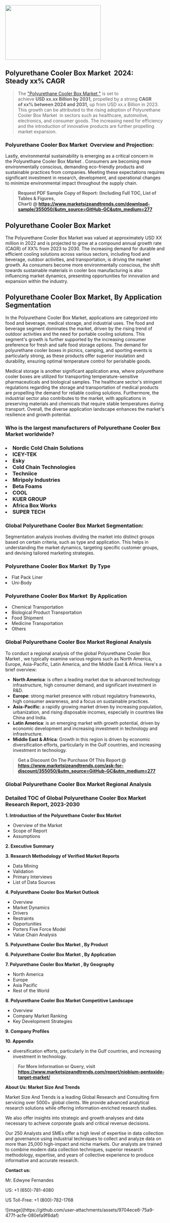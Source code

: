 <p><img class="alignnone size-medium wp-image-20088" src="https://ffe5etoiles.com/wp-content/uploads/2024/12/MST1-300x171.png" alt="" width="300" height="171" /></p><h2 id="ember46" class="ember-view reader-text-block__heading-2">Polyurethane Cooler Box Market &nbsp;2024: Steady&nbsp;xx% CAGR</h2><blockquote id="ember47" class="ember-view reader-text-block__blockquote">The&nbsp;<a class="app-aware-link " href="https://www.marketsizeandtrends.com/download-sample/355050/&utm_source=GitHub-GC&utm_medium=277" target="_blank" data-test-app-aware-link="">"Polyurethane Cooler Box Market "</a>&nbsp;is set to achieve&nbsp;<strong>USD&nbsp;xx.xx&nbsp;Billion by 2031,</strong>&nbsp;propelled by a strong&nbsp;<strong>CAGR of&nbsp;xx% between 2024 and 2031,</strong>&nbsp;up from USD xx.x Billion in 2023. This growth can be attributed to the rising adoption of&nbsp;Polyurethane Cooler Box Market &nbsp;in sectors such as healthcare, automotive, electronics, and consumer goods. The increasing need for efficiency and the introduction of innovative products are further propelling market expansion.</blockquote><h3 id="ember48" class="ember-view reader-text-block__heading-3">Polyurethane Cooler Box Market &nbsp;Overview and Projection:</h3><p id="ember49" class="ember-view reader-text-block__paragraph">Lastly, environmental sustainability is emerging as a critical concern in the&nbsp;Polyurethane Cooler Box Market . Consumers are becoming more environmentally conscious, demanding eco-friendly products and sustainable practices from companies. Meeting these expectations requires significant investment in research, development, and operational changes to minimize environmental impact throughout the supply chain.</p><blockquote id="ember50" class="ember-view reader-text-block__blockquote"><strong>Request PDF Sample Copy of Report: (Including Full TOC, List of Tables &amp; Figures, Chart)&nbsp;@&nbsp;<strong><a href="https://www.marketsizeandtrends.com/download-sample/355050/&utm_source=GitHub-GC&utm_medium=277" target="_blank">https://www.marketsizeandtrends.com/download-sample/355050/&utm_source=GitHub-GC&utm_medium=277</a></strong></strong></blockquote><h3 class=""> <h2>Polyurethane Cooler Box Market</h2><p>The Polyurethane Cooler Box Market was valued at approximately USD XX million in 2022 and is projected to grow at a compound annual growth rate (CAGR) of XX% from 2023 to 2030. The increasing demand for durable and efficient cooling solutions across various sectors, including food and beverage, outdoor activities, and transportation, is driving the market growth. As consumers become more environmentally conscious, the shift towards sustainable materials in cooler box manufacturing is also influencing market dynamics, presenting opportunities for innovation and expansion within the industry.</p><h2>Polyurethane Cooler Box Market, By Application Segmentation</h2><p>In the Polyurethane Cooler Box Market, applications are categorized into food and beverage, medical storage, and industrial uses. The food and beverage segment dominates the market, driven by the rising trend of outdoor activities and the need for portable cooling solutions. This segment's growth is further supported by the increasing consumer preference for fresh and safe food storage options. The demand for polyurethane cooler boxes in picnics, camping, and sporting events is particularly strong, as these products offer superior insulation and durability, ensuring optimal temperature control for perishable goods.</p><p>Medical storage is another significant application area, where polyurethane cooler boxes are utilized for transporting temperature-sensitive pharmaceuticals and biological samples. The healthcare sector's stringent regulations regarding the storage and transportation of medical products are propelling the demand for reliable cooling solutions. Furthermore, the industrial sector also contributes to the market, with applications in preserving materials and chemicals that require stable temperatures during transport. Overall, the diverse application landscape enhances the market's resilience and growth potential.</p></h3><h3 id="" class="">Who is the largest manufacturers of&nbsp;Polyurethane Cooler Box Market  worldwide?</h3><h3 class=""></Li><Li>Nordic Cold Chain Solutions</Li><Li> ICEY-TEK</Li><Li> Esky</Li><Li> Cold Chain Technologies</Li><Li> Techniice</Li><Li> Miripoly Industries</Li><Li> Beta Foams</Li><Li> COOL</Li><Li> KUER GROUP</Li><Li> Africa Box Works</Li><Li> SUPER TECH</h3><h3 id="ember53" class="ember-view reader-text-block__heading-3">Global&nbsp;Polyurethane Cooler Box Market  Segmentation:</h3><p id="ember54" class="ember-view reader-text-block__paragraph">Segmentation analysis involves dividing the market into distinct groups based on certain criteria, such as type and application. This helps in understanding the market dynamics, targeting specific customer groups, and devising tailored marketing strategies.</p><h3 id="" class="">Polyurethane Cooler Box Market &nbsp;By Type</h3><p></Li><Li>Flat Pack Liner</Li><Li> Uni-Body</p><h3 id="" class="">Polyurethane Cooler Box Market &nbsp;By Application</h3><p class=""></Li><Li>Chemical Transportation</Li><Li> Biological Product Transportation</Li><Li> Food Shipment</Li><Li> Medicine Transportation</Li><Li> Others</p><h3 id="ember62" class="ember-view reader-text-block__heading-3">Global Polyurethane Cooler Box Market  Regional Analysis</h3><p id="ember63" class="ember-view reader-text-block__paragraph">To conduct a regional analysis of the global Polyurethane Cooler Box Market , we typically examine various regions such as North America, Europe, Asia-Pacific, Latin America, and the Middle East &amp; Africa. Here's a brief overview:</p><ul><li><strong>North America</strong>: is often a leading market due to advanced technology infrastructure, high consumer demand, and significant investment in R&amp;D.</li><li><strong>Europe</strong>: strong market presence with robust regulatory frameworks, high consumer awareness, and a focus on sustainable practices.</li><li><strong>Asia-Pacific</strong>: a rapidly growing market driven by increasing population, urbanization, and rising disposable incomes, especially in countries like China and India.</li><li><strong>Latin America</strong>: is an emerging market with growth potential, driven by economic development and increasing investment in technology and infrastructure.</li><li><strong>Middle East &amp; Africa</strong>: Growth in this region is driven by economic diversification efforts, particularly in the Gulf countries, and increasing investment in technology.</li></ul><blockquote id="ember61" class="ember-view reader-text-block__blockquote"><strong>Get a Discount On The Purchase Of This Report @ <strong><a href="https://html-cleaner.com/" target="">https://www.marketsizeandtrends.com/ask-for-discount/355050/&utm_source=GitHub-GC&utm_medium=277</a></strong></strong></blockquote><h3 id="ember62" class="ember-view reader-text-block__heading-3">Global Polyurethane Cooler Box Market  Regional Analysis</h3><h3 id="" class="">Detailed TOC of Global Polyurethane Cooler Box Market  Research Report, 2023-2030</h3><p id="" class=""><strong>1. Introduction of the Polyurethane Cooler Box Market </strong></p><ul><li>Overview of the Market</li><li>Scope of Report</li><li>Assumptions</li></ul><p id="" class=""><strong>2. Executive Summary</strong></p><p id="" class=""><strong>3. Research Methodology of Verified Market Reports</strong></p><ul><li>Data Mining</li><li>Validation</li><li>Primary Interviews</li><li>List of Data Sources</li></ul><p id="" class=""><strong>4. Polyurethane Cooler Box Market  Outlook</strong></p><ul><li>Overview</li><li>Market Dynamics</li><li>Drivers</li><li>Restraints</li><li>Opportunities</li><li>Porters Five Force Model</li><li>Value Chain Analysis</li></ul><p id="" class=""><strong>5. Polyurethane Cooler Box Market , By Product</strong></p><p id="" class=""><strong>6. Polyurethane Cooler Box Market , By Application</strong></p><p id="" class=""><strong>7. Polyurethane Cooler Box Market , By Geography</strong></p><ul><li>North America</li><li>Europe</li><li>Asia Pacific</li><li>Rest of the World</li></ul><p id="" class=""><strong>8. Polyurethane Cooler Box Market  Competitive Landscape</strong></p><ul><li>Overview</li><li>Company Market Ranking</li><li>Key Development Strategies</li></ul><p id="" class=""><strong>9. Company Profiles</strong></p><p id="" class=""><strong>10. Appendix</strong></p><ul><li>diversification efforts, particularly in the Gulf countries, and increasing investment in technology.</li></ul><blockquote id="ember65" class="ember-view reader-text-block__blockquote"><strong>For More Information or Query, visit <strong><strong><a href="https://html-cleaner.com/" target="">https://www.marketsizeandtrends.com/report/niobium-pentoxide-target-market/</a></strong></strong></strong></blockquote><p id="" class=""><strong>About Us: Market Size And Trends</strong></p><p id="" class="">Market Size And Trends is a leading Global Research and Consulting firm servicing over 5000+ global clients. We provide advanced analytical research solutions while offering information-enriched research studies.</p><p id="" class="">We also offer insights into strategic and growth analyses and data necessary to achieve corporate goals and critical revenue decisions.</p><p id="" class="">Our 250 Analysts and SMEs offer a high level of expertise in data collection and governance using industrial techniques to collect and analyze data on more than 25,000 high-impact and niche markets. Our analysts are trained to combine modern data collection techniques, superior research methodology, expertise, and years of collective experience to produce informative and accurate research.</p><p id="" class=""><strong>Contact us:</strong></p><p id="" class="">Mr. Edwyne Fernandes</p><p id="" class="">US: +1 (650)-781-4080</p><p id="" class="">US Toll-Free: +1 (800)-782-1768</p>
![image](https://github.com/user-attachments/assets/9704ece6-75a9-477f-acfe-080efa9f6daf)
